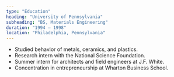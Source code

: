 ```yaml
---
type: "Education"
heading: "University of Pennsylvania"
subheading: "BS, Materials Engineering"
duration: "1994 – 1998"
location: "Philadelphia, Pennsylvania"
---
```


* Studied behavior of metals, ceramics, and plastics.
* Research intern with the National Science Foundation.
* Summer intern for architects and field engineers at J.F. White.
* Concentration in entrepreneurship at Wharton Business School.